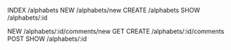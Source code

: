 INDEX   /alphabets
NEW     /alphabets/new
CREATE  /alphabets
SHOW    /alphabets/:id

NEW     /alphabets/:id/comments/new     GET
CREATE  /alphabets/:id/comments         POST
SHOW    /alphabets/:id

